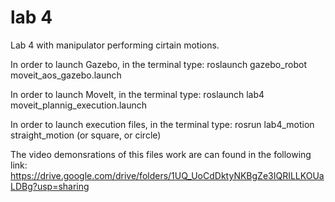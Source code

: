 # lab 4
Lab 4 with manipulator performing cirtain motions.



In order to launch Gazebo, in the terminal type: 
                      roslaunch gazebo_robot moveit_aos_gazebo.launch
                      
In order to launch MoveIt, in the terminal type:
                      roslaunch lab4 moveit_plannig_execution.launch

In order to launch execution files, in the terminal type:
                      rosrun lab4_motion straight_motion (or square, or circle)



The video demonsrations of this files work are can found in the following link:
https://drive.google.com/drive/folders/1UQ_UoCdDktyNKBgZe3IQRILLKOUaLDBg?usp=sharing
